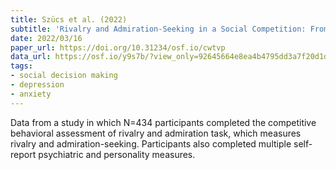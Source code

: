 ```yaml
---
title: Szücs et al. (2022)
subtitle: 'Rivalry and Admiration-Seeking in a Social Competition: From Traits to Behaviors Through Contextual Cues'
date: 2022/03/16
paper_url: https://doi.org/10.31234/osf.io/cwtvp
data_url: https://osf.io/y9s7b/?view_only=92645664e8ea4b4795dd3a7f20d1d41d
tags:
- social decision making
- depression
- anxiety
---
```


Data from a study in which N=434 participants completed the competitive behavioral assessment of rivalry and admiration task, which measures rivalry and admiration-seeking. Participants also completed multiple self-report psychiatric and personality measures.
